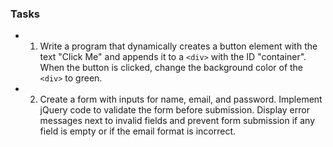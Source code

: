### Tasks

- 1.  Write a program that dynamically creates a button element with the text "Click Me" and appends it to a `<div>` with the ID "container". When the button is clicked, change the background color of the `<div>` to green.

- 2. Create a form with inputs for name, email, and password. Implement jQuery code to validate the form before submission. Display error messages next to invalid fields and prevent form submission if any field is empty or if the email format is incorrect.

